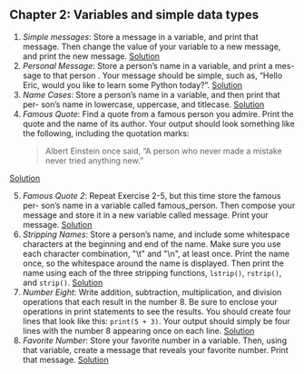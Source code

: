 ## Chapter 2: Variables and simple data types

1.  _Simple messages_: Store a message in a variable, and print that message. Then change the value of your variable to a new message, and print the new message. [Solution](./1_simple_messages.py)
2.  _Personal Message_: Store a person’s name in a variable, and print a mes- sage to that person . Your message should be simple, such as, “Hello Eric, would you like to learn some Python today?”. [Solution](./2_personal_message.py)
3.  _Name Cases_: Store a person’s name in a variable, and then print that per- son’s name in lowercase, uppercase, and titlecase. [Solution](./3_name_cases.py)
4.  _Famous Quote_: Find a quote from a famous person you admire. Print the quote and the name of its author. Your output should look something like the following, including the quotation marks:
    > Albert Einstein once said, “A person who never made a mistake never tried anything new.”

[Solution](./4_famous_quote.py)

5.  _Famous Quote 2_: Repeat Exercise 2-5, but this time store the famous per- son’s name in a variable called famous_person. Then compose your message and store it in a new variable called message. Print your message. [Solution](./5_famous_quote_2.py)
6.  _Stripping Names_: Store a person’s name, and include some whitespace characters at the beginning and end of the name. Make sure you use each character combination, "\t" and "\n", at least once. Print the name once, so the whitespace around the name is displayed. Then print the name using each of the three stripping functions, `lstrip()`, `rstrip()`, and `strip()`. [Solution](./stripping_names.py)
7.  _Number Eight_: Write addition, subtraction, multiplication, and division operations that each result in the number 8. Be sure to enclose your operations in print statements to see the results. You should create four lines that look
    like this: `print(5 + 3)`. Your output should simply be four lines with the number 8 appearing once on each line. [Solution](./7_number_eight.py)
8.  _Favorite Number_: Store your favorite number in a variable. Then, using that variable, create a message that reveals your favorite number. Print that message. [Solution](./8_favorite_number.py)
